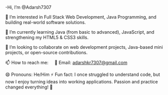-Hi, I’m @Adarsh7307

👀 I’m interested in Full Stack Web Development, Java Programming, and building real-world software solutions.

🌱 I’m currently learning Java (from basic to advanced), JavaScript, and strengthening my HTML5 & CSS3 skills.

💞️ I’m looking to collaborate on web development projects, Java-based mini projects, or open-source contributions.

📫 How to reach me:
    📧 Email: adarshkr7307@gmail.com
    
😄 Pronouns: He/Him
⚡ Fun fact: I once struggled to understand code, but now I enjoy turning ideas into working applications. Passion and practice changed everything! 🚀

<!---
Adarsh7307/Adarsh7307 is a ✨ special ✨ repository because its `README.md` (this file) appears on your GitHub profile.
You can click the Preview link to take a look at your changes.
--->
